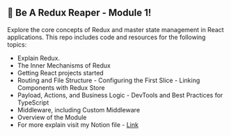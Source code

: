 ## 🚀 Be A Redux Reaper - Module 1!

Explore the core concepts of Redux and master state management in React applications. This repo includes code and resources for the following topics:

- Explain Redux.
- The Inner Mechanisms of Redux
- Getting React projects started
- Routing and File Structure - Configuring the First Slice - Linking Components with Redux Store
- Payload, Actions, and Business Logic - DevTools and Best Practices for TypeScript
- Middleware, including Custom Middleware
- Overview of the Module
- For more explain visit my Notion file - [Link](https://www.notion.so/Learn-Redux-4ced6771ce14447f85a143694b0fe5b9?pvs=4)
